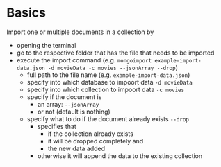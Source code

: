 # Basics

Import one or multiple documents in a collection by

- opening the terminal
- go to the respective folder that has the file that needs to be imported
- execute the import command (e.g. `mongoimport example-import-data.json -d movieData -c movies --jsonArray --drop`)
  - full path to the file name (e.g. `example-import-data.json`)
  - specify into which database to impoort data `-d movieData`
  - specify into which collection to impoort data `-c movies`
  - specify if the document is
    - an array: `--jsonArray`
    - or not (default is nothing)
  - specify what to do if the document already exists `--drop`
    - specifies that
      - if the collection already exists
      - it will be dropped completely and
      - the new data added
    - otherwise it will append the data to the existing collection
